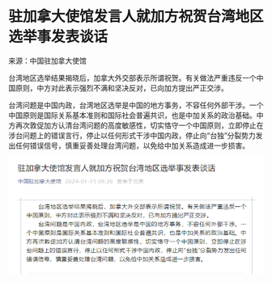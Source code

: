 # 驻加拿大使馆发言人就加方祝贺台湾地区选举事发表谈话

来源：中国驻加拿大使馆

台湾地区选举结果揭晓后，加拿大外交部表示所谓祝贺。有关做法严重违反一个中国原则，中方对此表示强烈不满和坚决反对，已向加方提出严正交涉。

台湾问题是中国内政，台湾地区选举是中国的地方事务，不容任何外部干涉。一个中国原则是国际关系基本准则和国际社会普遍共识，也是中加关系的政治基础。中方再次敦促加方认清台湾问题的高度敏感性，切实恪守一个中国原则，立即停止在涉台问题上的错误言行，停止以任何形式干涉中国内政，停止向“台独”分裂势力发出任何错误信号，慎重妥善处理台湾问题，以免给中加关系造成进一步损害。

![d469e93a0a1738a4f180619a6f1cbf68.jpg](https://raw.githubusercontent.com/qqhsx/qqnews_image/main/2024/01/15/驻加拿大使馆发言人就加方祝贺台湾地区选举事发表谈话/d469e93a0a1738a4f180619a6f1cbf68.jpg)

